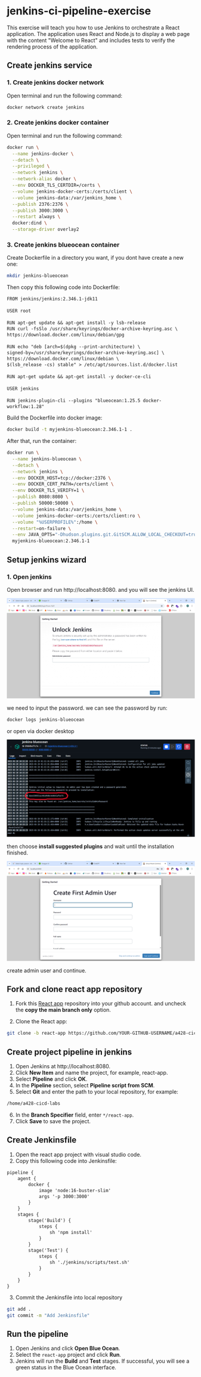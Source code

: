 # jenkins-ci-pipeline-exercise
This exercise will teach you how to use Jenkins to orchestrate a React application. The application uses React and Node.js to display a web page with the content "Welcome to React" and includes tests to verify the rendering process of the application.

## Create jenkins service
### 1. Create jenkins docker network
Open terminal and run the following command:
```sh
docker network create jenkins
```

### 2. Create jenkins docker container
Open terminal and run the following command:
```sh
docker run \
  --name jenkins-docker \
  --detach \
  --privileged \
  --network jenkins \
  --network-alias docker \
  --env DOCKER_TLS_CERTDIR=/certs \
  --volume jenkins-docker-certs:/certs/client \
  --volume jenkins-data:/var/jenkins_home \
  --publish 2376:2376 \
  --publish 3000:3000 \
  --restart always \
  docker:dind \
  --storage-driver overlay2
```

### 3. Create jenkins blueocean container
Create Dockerfile in a directory you want, if you dont have create a new one:
```sh
mkdir jenkins-blueocean
```

Then copy this following code into Dockerfile:
```docker
FROM jenkins/jenkins:2.346.1-jdk11

USER root

RUN apt-get update && apt-get install -y lsb-release
RUN curl -fsSlo /usr/share/keyrings/docker-archive-keyring.asc \
https://download.docker.com/linux/debian/gpg

RUN echo "deb [arch=$(dpkg --print-architecture) \
signed-by=/usr/share/keyrings/docker-archive-keyring.asc] \
https://download.docker.com/linux/debian \
$(lsb_release -cs) stable" > /etc/apt/sources.list.d/docker.list

RUN apt-get update && apt-get install -y docker-ce-cli

USER jenkins

RUN jenkins-plugin-cli --plugins "blueocean:1.25.5 docker-workflow:1.28"
```

Build the Dockerfile into docker image:
```sh
docker build -t myjenkins-blueocean:2.346.1-1 .
```

After that, run the container:
```sh
docker run \
  --name jenkins-blueocean \
  --detach \
  --network jenkins \
  --env DOCKER_HOST=tcp://docker:2376 \
  --env DOCKER_CERT_PATH=/certs/client \
  --env DOCKER_TLS_VERIFY=1 \
  --publish 8080:8080 \
  --publish 50000:50000 \
  --volume jenkins-data:/var/jenkins_home \
  --volume jenkins-docker-certs:/certs/client:ro \
  --volume "%USERPROFILE%":/home \
  --restart=on-failure \
  --env JAVA_OPTS="-Dhudson.plugins.git.GitSCM.ALLOW_LOCAL_CHECKOUT=true" \
  myjenkins-blueocean:2.346.1-1
```

## Setup jenkins wizard
### 1. Open jenkins
Open browser and run http://localhost:8080. and you will see the jenkins UI.

![image](assets/initial-page.png)

we need to input the password. we can see the password by run:
```sh
docker logs jenkins-blueocean
```

or open via docker desktop

![image](assets/jenkins-password.png)

then choose **install suggested plugins** and wait until the installation finished.

![image](assets/create-user.png)

create admin user and continue.

## Fork and clone react app repository
1. Fork this [React app](https://github.com/dicodingacademy/a428-cicd-labs/tree/react-app) repository into your github account. and uncheck the **copy the main branch only** option.

2. Clone the React app:
```sh
git clone -b react-app https://github.com/YOUR-GITHUB-USERNAME/a428-cicd-labs.git
```

## Create project pipeline in jenkins
1. Open Jenkins at http://localhost:8080.
2. Click **New Item** and name the project, for example, react-app.
3. Select **Pipeline** and click **OK**.
4. In the **Pipeline** section, select **Pipeline script from SCM**.
5. Select **Git** and enter the path to your local repository, for example:
```sh
/home/a428-cicd-labs
```
6. In the **Branch Specifier** field, enter `*/react-app`.
7. Click **Save** to save the project.

## Create Jenkinsfile
1. Open the react app project with visual studio code.
2. Copy this following code into Jenkinsfile:
```
pipeline {
    agent {
        docker {
            image 'node:16-buster-slim'
            args '-p 3000:3000'
        }
    }
    stages {
        stage('Build') {
            steps {
                sh 'npm install'
            }
        }
        stage('Test') {
            steps {
                sh './jenkins/scripts/test.sh'
            }
        }
    }
}
```
3. Commit the Jenkinsfile into local repository
```sh
git add .
git commit -m "Add Jenkinsfile"
```

## Run the pipeline
1. Open Jenkins and click **Open Blue Ocean**.
2. Select the `react-app` project and click **Run**.
3. Jenkins will run the **Build** and **Test** stages. If successful, you will see a green status in the Blue Ocean interface.